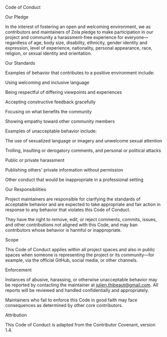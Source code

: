 Code of Conduct

Our Pledge

In the interest of fostering an open and welcoming environment, we as contributors and maintainers of Zola pledge to make participation in our project and community a harassment-free experience for everyone—regardless of age, body size, disability, ethnicity, gender identity and expression, level of experience, nationality, personal appearance, race, religion, or sexual identity and orientation.

Our Standards

Examples of behavior that contributes to a positive environment include:

Using welcoming and inclusive language

Being respectful of differing viewpoints and experiences

Accepting constructive feedback gracefully

Focusing on what benefits the community

Showing empathy toward other community members

Examples of unacceptable behavior include:

The use of sexualized language or imagery and unwelcome sexual attention

Trolling, insulting or derogatory comments, and personal or political attacks

Public or private harassment

Publishing others' private information without permission

Other conduct that would be inappropriate in a professional setting

Our Responsibilities

Project maintainers are responsible for clarifying the standards of acceptable behavior and are expected to take appropriate and fair action in response to any behavior that violates this Code of Conduct.

They have the right to remove, edit, or reject comments, commits, issues, and other contributions not aligned with this Code, and may ban contributors whose behavior is harmful or inappropriate.

Scope

This Code of Conduct applies within all project spaces and also in public spaces when someone is representing the project or its community—for example, via the official GitHub, social media, or other channels.

Enforcement

Instances of abusive, harassing, or otherwise unacceptable behavior may be reported by contacting the maintainer at julien.thibeaut@gmail.com. All reports will be reviewed and handled confidentially and appropriately.

Maintainers who fail to enforce this Code in good faith may face consequences as determined by other core contributors.

Attribution

This Code of Conduct is adapted from the Contributor Covenant, version 1.4.
